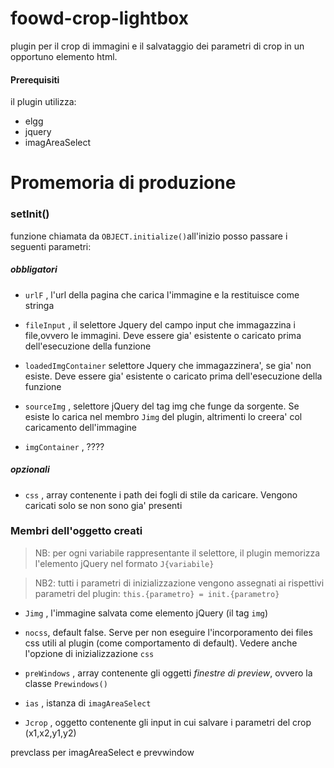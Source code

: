 # foowd-crop-lightbox

plugin per il crop di immagini e il salvataggio dei parametri di crop in un opportuno elemento html.

#### Prerequisiti

il plugin utilizza:
- elgg
- jquery
- imagAreaSelect

# Promemoria di produzione

### setInit()

funzione chiamata da `OBJECT.initialize()`all'inizio posso passare i seguenti parametri:

##### obbligatori

- `urlF` , l'url della pagina che carica l'immagine e la restituisce come stringa

- `fileInput` , il selettore Jquery  del campo input che immagazzina i file,ovvero le immagini. Deve essere gia' esistente o caricato prima dell'esecuzione della funzione

- `loadedImgContainer` selettore Jquery che immagazzinera', se gia' non esiste. Deve essere gia' esistente o caricato prima dell'esecuzione della funzione

- `sourceImg` , selettore jQuery del tag img che funge da sorgente. Se esiste lo carica nel membro `Jimg`  del plugin, altrimenti lo creera' col caricamento dell'immagine

- `imgContainer` , ????

##### opzionali

- `css` , array contenente i path dei fogli di stile da caricare. Vengono caricati solo se non sono gia' presenti



### Membri dell'oggetto creati

> NB:
>       per ogni variabile rappresentante il selettore, il plugin memorizza l'elemento jQuery nel formato `J{variabile}`


> NB2:
>   tutti i parametri di inizializzazione vengono assegnati ai rispettivi parametri del plugin: `this.{parametro} = init.{parametro}`     


- `Jimg` , l'immagine salvata come elemento jQuery (il tag `img`)

- `nocss`, default false. Serve per non eseguire l'incorporamento dei files css utili al plugin (come comportamento di default). Vedere anche l'opzione di inizializzazione `css`

- `preWindows` , array contenente gli oggetti *finestre di preview*, ovvero la classe `Prewindows()`

- `ias` , istanza di `imagAreaSelect`

-  `Jcrop` , oggetto contenente gli input in cui salvare i parametri del crop (x1,x2,y1,y2)


prevclass per imagAreaSelect e prevwindow

